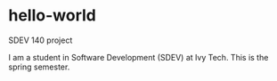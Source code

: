 # hello-world
SDEV 140 project

I am a student in Software Development (SDEV) at Ivy Tech.
This is the spring semester.
